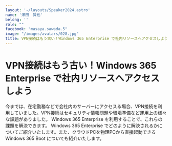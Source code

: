 ```yaml
---
layout: '~/layouts/Speaker2024.astro'
name: '澤田　賢也'
belong: ''
role: ""
facebook: "masaya.sawada.5"
image: "/images/avatars/028.jpg"
title: VPN接続はもう古い！Windows 365 Enterprise で社内リソースへアクセスしよう
---
```


# VPN接続はもう古い！Windows 365 Enterprise で社内リソースへアクセスしよう

今までは、在宅勤務などで会社内のサーバーにアクセスる場合、VPN接続を利用していました。VPN接続はセキュリティ情報問題や環境準備など運用上の様々な課題がありました。
Windows 365 Enterprise を利用することで、これらの課題を解決できます。
Windows 365 Enterprise でどのように解決されるかについてご紹介いたします。また、クラウドPCを物理PCから直接起動できる Windows 365 Boot についても紹介いたします。